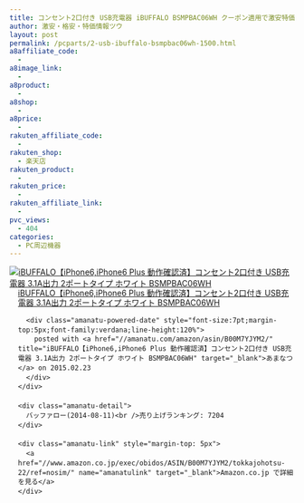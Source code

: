 ```yaml
---
title: コンセント2口付き USB充電器 iBUFFALO BSMPBAC06WH クーポン適用で激安特価1500円台！送料無料！
author: 激安・格安・特価情報ツウ
layout: post
permalink: /pcparts/2-usb-ibuffalo-bsmpbac06wh-1500.html
a8affiliate_code:
  -
a8image_link:
  -
a8product:
  -
a8shop:
  -
a8price:
  -
rakuten_affiliate_code:
  -
rakuten_shop:
  - 楽天店
rakuten_product:
  -
rakuten_price:
  -
rakuten_affiliate_link:
  -
pvc_views:
  - 404
categories:
  - PC周辺機器
---
```

<div class="amanatu-box" style="margin-bottom:0px;">
  <div class="amanatu-image" style="float:left;">
    <a href="//www.amazon.co.jp/exec/obidos/ASIN/B00M7YJYM2/tokkajohotsu-22/ref=nosim/" name="amanatulink" target="_blank"><img src="//i0.wp.com/ecx.images-amazon.com/images/I/31iAwsdcq2L._SL160_.jpg?w=546" alt="iBUFFALO【iPhone6,iPhone6 Plus 動作確認済】コンセント2口付き USB充電器 3.1A出力 2ポートタイプ ホワイト BSMPBAC06WH" style="border: none;" data-recalc-dims="1" /></a>
  </div>

  <div class="amanatu-info" style="float:left;margin-left:15px;line-height:120%">
    <div class="amanatu-name" style="margin-bottom:10px;line-height:120%">
      <a href="//www.amazon.co.jp/exec/obidos/ASIN/B00M7YJYM2/tokkajohotsu-22/ref=nosim/" name="amanatulink" target="_blank">iBUFFALO【iPhone6,iPhone6 Plus 動作確認済】コンセント2口付き USB充電器 3.1A出力 2ポートタイプ ホワイト BSMPBAC06WH</a>

      <div class="amanatu-powered-date" style="font-size:7pt;margin-top:5px;font-family:verdana;line-height:120%">
        posted with <a href="//amanatu.com/amazon/asin/B00M7YJYM2/" title="iBUFFALO【iPhone6,iPhone6 Plus 動作確認済】コンセント2口付き USB充電器 3.1A出力 2ポートタイプ ホワイト BSMPBAC06WH" target="_blank">あまなつ</a> on 2015.02.23
      </div>
    </div>

    <div class="amanatu-detail">
      バッファロー(2014-08-11)<br />売り上げランキング: 7204
    </div>

    <div class="amanatu-link" style="margin-top: 5px">
      <a href="//www.amazon.co.jp/exec/obidos/ASIN/B00M7YJYM2/tokkajohotsu-22/ref=nosim/" name="amanatulink" target="_blank">Amazon.co.jp で詳細を見る</a>
    </div>
  </div>

  <div class="amanatu-footer" style="clear: left">
  </div>
</div>
